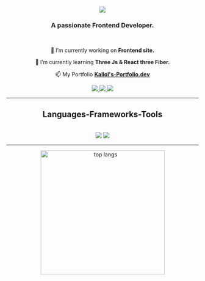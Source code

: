 <h1 align="center">
    <img src="https://readme-typing-svg.herokuapp.com/?font=Righteous&size=35&center=true&vCenter=true&width=500&height=70&duration=4000&lines=Hi+There!+👋;+I'm+Kallol+Nath!;" />
</h1>

<h3 align="center">A passionate Frontend Developer.</h3>

<br/>

<div align="center">
 
 🔭 I’m currently working on **Frontend site.**
 
 🌱 I’m currently learning **Three Js & React three Fiber.**

 📫 My Portfolio **[Kallol's-Portfolio.dev](https://my-portfolio-taupe-six-27.vercel.app/)**

 </div>

<div align="center"> 
  <a href="mailto:official.kallol24@gmail.com">
    <img src="https://img.shields.io/badge/Gmail-333333?style=for-the-badge&logo=gmail&logoColor=green" />
  </a>
  <a href="https://www.linkedin.com/in/kallol-nath-20k/" target="_blank">
    <img src="https://img.shields.io/badge/LinkedIn-0077B5?style=for-the-badge&logo=linkedin&logoColor=white" target="_blank" />
  </a>
  <a href="https://my-portfolio-taupe-six-27.vercel.app/" target="_blank">
     <img src="https://img.shields.io/badge/Portfolio-FF5722?style=for-the-badge&logo=todoist&logoColor=white" target="_blank" /> 
  </a>
</div>

 <hr/>
  
<h2 align="center"> Languages-Frameworks-Tools</h2>
<br/>
<div align="center">
    <img src="https://skillicons.dev/icons?i=react,bootstrap,html,css,tailwind,git,vite," />
    <img src="https://skillicons.dev/icons?i=github,redux,nodejs,javascript,vscode,codepen,vercel" />
</div>
<hr/>

<div align=center>
  <img width=325 align="center" src="https://github-readme-stats-salesp07.vercel.app/api/top-langs/?username=Decodenight&langs_count=8&layout=compact&theme=react&border_radius=10&size_weight=0.5&count_weight=0.5&exclude_repo=github-readme-stats" alt="top langs" />
</div>
